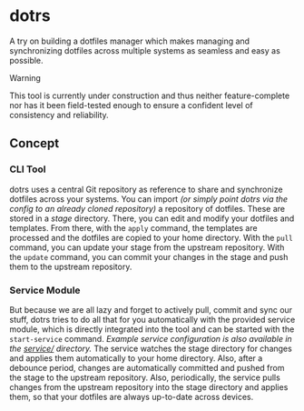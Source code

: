 # dotrs

A try on building a dotfiles manager which makes managing and synchronizing dotfiles across multiple systems as
seamless and easy as possible.

> [!Warning]
> This tool is currently under construction and thus neither feature-complete nor has it been field-tested enough
> to ensure a confident level of consistency and reliability.

## Concept

### CLI Tool

dotrs uses a central Git repository as reference to share and synchronize dotfiles across your systems. You can import
*(or simply point dotrs via the config to an already cloned repository)* a repository of dotfiles. These are stored in
a *stage* directory. There, you can edit and modify your dotfiles and templates. From there, with the `apply` command,
the templates are processed and the dotfiles are copied to your home directory. With the `pull` command, you can update
your stage from the upstream repository. With the `update` command, you can commit your changes in the stage and push
them to the upstream repository.

### Service Module

But because we are all lazy and forget to actively pull, commit and sync our stuff, dotrs tries to do all that for you
automatically with the provided service module, which is directly integrated into the tool and can be started with the
`start-service` command. *Example service configuration is also available in the [service/](service/) directory.* The
service watches the stage directory for changes and applies them automatically to your home directory. Also, after a
debounce period, changes are automatically committed and pushed from the stage to the upstream repository. Also,
periodically, the service pulls changes from the upstream repository into the stage directory and applies them, so that
your dotfiles are always up-to-date across devices.